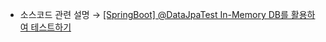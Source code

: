 * 소스코드 관련 설명 → <a href='https://jforj.tistory.com/418'>[SpringBoot] @DataJpaTest In-Memory DB를 활용하여 테스트하기</a>